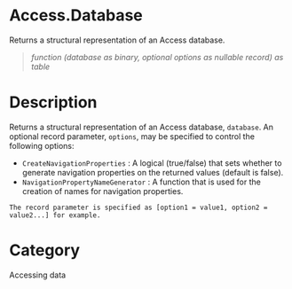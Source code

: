 ﻿# Access.Database
Returns a structural representation of an Access database.
> _function (database as binary, optional options as nullable record) as table_
# Description 
Returns a structural representation of an Access database, <code>database</code>. An optional record parameter, <code>options</code>, may be specified to control the following options:
    <ul>
<li><code>CreateNavigationProperties</code> : A logical (true/false) that sets whether to generate navigation properties on the returned values (default is false).</li>
<li><code>NavigationPropertyNameGenerator</code> : A function that is used for the creation of names for navigation properties.</li>
</ul>

    The record parameter is specified as [option1 = value1, option2 = value2...] for example.
# Category 
Accessing data
